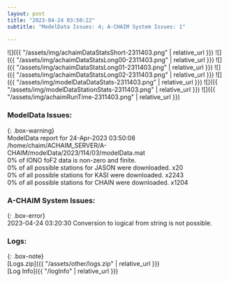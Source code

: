 ```yaml
---
layout: post
title: "2023-04-24 03:50:22"
subtitle: "ModelData Issues: 4; A-CHAIM System Issues: 1"

---
```


![]({{ "/assets/img/achaimDataStatsShort-2311403.png" | relative_url }})
![]({{ "/assets/img/achaimDataStatsLong00-2311403.png" | relative_url }})
![]({{ "/assets/img/achaimDataStatsLong01-2311403.png" | relative_url }})
![]({{ "/assets/img/achaimDataStatsLong02-2311403.png" | relative_url }})
![]({{ "/assets/img/modelDataDataStats-2311403.png" | relative_url }})
![]({{ "/assets/img/modelDataStationStats-2311403.png" | relative_url }})
![]({{ "/assets/img/achaimRunTime-2311403.png" | relative_url }})


### ModelData Issues:  
  
{: .box-warning}  
 ModelData report for 24-Apr-2023 03:50:08   
 /home/chaim/ACHAIM_SERVER/A-CHAIM/modelData/2023/114/03/modelData.mat   
 0% of IONO foF2 data is non-zero and finite.   
 0% of all possible stations for JASON were downloaded. x20   
 0% of all possible stations for KASI were downloaded. x2243   
 0% of all possible stations for CHAIN were downloaded. x1204   
  
### A-CHAIM System Issues:  
  
{: .box-error}  
2023-04-24 03:20:30 Conversion to logical from string is not possible.  

### Logs:  
  
{: .box-note}  
[Logs.zip]({{ "/assets/other/logs.zip" | relative_url }})  
[Log Info]({{ "/logInfo" | relative_url }})  
